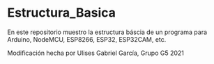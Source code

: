 # Estructura_Basica
En este repositorio muestro la estructura báscia de un programa para Arduino, NodeMCU, ESP8266, ESP32, ESP32CAM, etc.

Modificación hecha por Ulises Gabriel García, Grupo G5 2021
